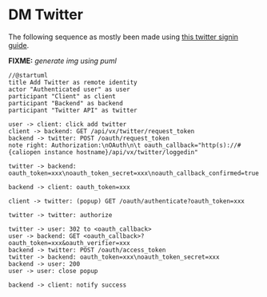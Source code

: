 # DM Twitter

The following sequence as mostly been made using [this twitter signin guide](https://developer.twitter.com/en/docs/twitter-for-websites/log-in-with-twitter/guides/implementing-sign-in-with-twitter).

**FIXME:** _generate img using puml_
```puml
//@startuml
title Add Twitter as remote identity
actor "Authenticated user" as user
participant "Client" as client
participant "Backend" as backend
participant "Twitter API" as twitter

user -> client: click add twitter
client -> backend: GET /api/vx/twitter/request_token
backend -> twitter: POST /oauth/request_token
note right: Authorization:\nOAuth\n\t oauth_callback="http(s)://#{caliopen instance hostname}/api/vx/twitter/loggedin"

twitter -> backend: oauth_token=xxx\noauth_token_secret=xxx\noauth_callback_confirmed=true

backend -> client: oauth_token=xxx

client -> twitter: (popup) GET /oauth/authenticate?oauth_token=xxx

twitter -> twitter: authorize

twitter -> user: 302 to <oauth_callback>
user -> backend: GET <oauth_callback>?oauth_token=xxx&oauth_verifier=xxx
backend -> twitter: POST /oauth/access_token
twitter -> backend: oauth_token=xxx\noauth_token_secret=xxx
backend -> user: 200
user -> user: close popup

backend -> client: notify success
```
